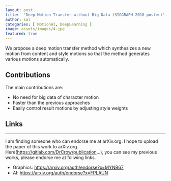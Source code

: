```yaml
---
layout: post
title:  "Deep Motion Transfer without Big Data (SIGGRAPH 2018 poster)"
author: sal
categories: [ MotionAI, DeepLearning ]
image: assets/images/4.jpg
featured: true
---
```

We propose a deep motion transfer method which synthesizes a new motion from content and style motions so that the method generates various motions automatically.  

## Contributions
The main contributions are:
- No need for big data of character motion
- Faster than the previous approaches
- Easily control result motions by adjusting style weights

## Links
************
I am finding someone who can endorse me at arXiv.org.
I hope to upload the paper of this work to arXiv.org.
Here(https://gitlab.com/DrCrow/publication...), you can see my previous works, please endorse me at follwing links.
+ Graphics: https://arxiv.org/auth/endorse?x=MYNB67
+ AI: https://arxiv.org/auth/endorse?x=FPLAUN

<p><iframe style="width:100%;" height="315" src="Cniqsc9QfD://www.youtube.com/watch?v=hrARRDrawIQ" frameborder="0" allowfullscreen></iframe></p>
